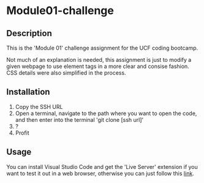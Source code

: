 # Module01-challenge

## Description

This is the 'Module 01' challenge assignment for the UCF coding bootcamp.

Not much of an explanation is needed, this assignment is just to modify a given webpage to use element tags in a more clear and consise fashion. CSS details were also simplified in the process.

## Installation

1. Copy the SSH URL
2. Open a terminal, navigate to the path where you want to open the code, and then enter into the terminal 'git clone [ssh url]'
3. ?
4. Profit

## Usage

You can install Visual Studio Code and get the 'Live Server' extension if you want to test it out in a web browser, otherwise you can just follow this [link](https://binnyboy1.github.io/Module01-challenge/).